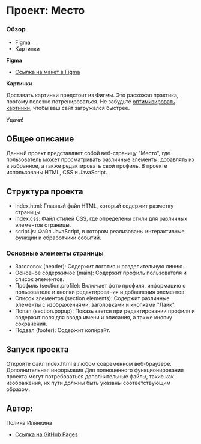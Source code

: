 # Проект: Место

### Обзор

* Figma
* Картинки

**Figma**

* [Ссылка на макет в Figma](https://www.figma.com/file/2cn9N9jSkmxD84oJik7xL7/JavaScript.-Sprint-4?node-id=0%3A1)

**Картинки**

Доставать картинки предстоит из Фигмы. Это расхожая практика, поэтому полезно потренироваться.
Не забудьте [оптимизировать картинки](https://tinypng.com/), чтобы ваш сайт загружался быстрее.

Удачи!
## ОБщее описание

Данный проект представляет собой веб-страницу "Место", где пользователь может просматривать различные элементы, добавлять их в избранное, а также редактировать свой профиль. В проекте использованы HTML, CSS и JavaScript.

## Структура проекта
* index.html: Главный файл HTML, который содержит разметку страницы.
* index.css: Файл стилей CSS, где определены стили для различных элементов страницы.
* script.js: Файл JavaScript, в котором реализованы интерактивные функции и обработчики событий.
  
### Основные элементы страницы
* Заголовок (header): Содержит логотип и разделительную линию.
* Основное содержимое (main): Содержит профиль пользователя и список элементов.
* Профиль (section.profile): Включает фото профиля, информацию о пользователе и кнопки редактирования и добавления элементов.
* Список элементов (section.elements): Содержит различные элементы с изображениями, заголовками и кнопками "Лайк".
* Попап (section.popup): Показывается при редактировании профиля и содержит поля для ввода имени и описания, а также кнопку сохранения.
* Подвал (footer): Содержит копирайт.
  
## Запуск проекта
Откройте файл index.html в любом современном веб-браузере.
Дополнительная информация
Для полноценного функционирования проекта могут потребоваться дополнительные файлы, такие как изображения, их пути должны быть указаны соответствующим образом.

## Автор:
Полина Илянкина

* [Ссылка на GitHub Pages](https://chachavitsa678.github.io/mesto-project/)